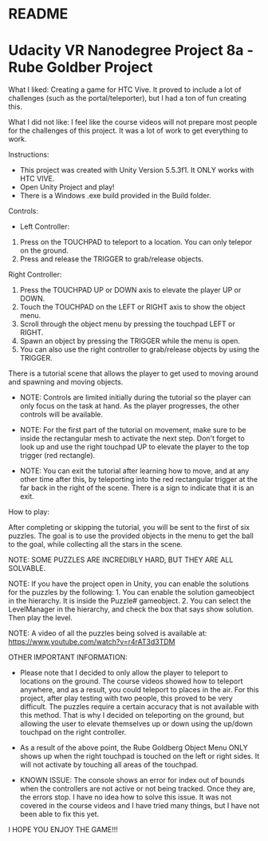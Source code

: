# README #

# Udacity VR Nanodegree Project 8a - Rube Goldber Project #

What I liked: Creating a game for HTC Vive. It proved to include a lot of challenges (such as the portal/teleporter), but I
had a ton of fun creating this. 

What I did not like: I feel like the course videos will not prepare most people for the challenges of this project. It was a lot
of work to get everything to work. 

Instructions: 
- This project was created with Unity Version 5.5.3f1. It ONLY works with HTC VIVE.
- Open Unity Project and play!
- There is a Windows .exe build provided in the Build folder. 

Controls:
- Left Controller: 
1. Press on the TOUCHPAD to teleport to a location. You can only telepor on the ground. 
2. Press and release the TRIGGER to grab/release objects. 

Right Controller:
1. Press the TOUCHPAD UP or DOWN axis to elevate the player UP or DOWN. 
2. Touch the TOUCHPAD on the LEFT or RIGHT axis to show the object menu. 
3. Scroll through the object menu by pressing the touchpad LEFT or RIGHT.
4. Spawn an object by pressing the TRIGGER while the menu is open. 
5. You can also use the right controller to grab/release objects by using the TRIGGER.

There is a tutorial scene that allows the player to get used to moving around and spawning and moving objects.
- NOTE: Controls are limited initially during the tutorial so the player can only focus on the task at hand. As
the player progresses, the other controls will be available. 

- NOTE: For the first part of the tutorial on movement, make sure to be inside the rectangular mesh to activate the
next step. Don't forget to look up and use the right touchpad UP to elevate the player to the top trigger (red rectangle).

- NOTE: You can exit the tutorial after learning how to move, and at any other time after this, by teleporting into the 
red rectangular trigger at the far back in the right of the scene. There is a sign to indicate that it is an exit. 

How to play:

After completing or skipping the tutorial, you will be sent to the first of six puzzles. The goal is to use the provided objects
in the menu to get the ball to the goal, while collecting all the stars in the scene. 

NOTE: SOME PUZZLES ARE INCREDIBLY HARD, BUT THEY ARE ALL SOLVABLE.

NOTE: If you have the project open in Unity, you can enable the solutions for the puzzles by the following:
		1. You can enable the solution gameobject in the hierarchy. It is inside the Puzzle# gameobject.
		2. You can select the LevelManager in the hierarchy, and check the box that says show solution. Then play the level. 

NOTE: A video of all the puzzles being solved is available at: https://www.youtube.com/watch?v=r4rAT3d3TDM

OTHER IMPORTANT INFORMATION:
- Please note that I decided to only allow the player to teleport to locations on the ground. The course videos showed how to teleport anywhere,
and as a result, you could teleport to places in the air. For this project, after play testing with two people, this proved to be very difficult. 
The puzzles require a certain accuracy that is not available with this method. That is why I decided on teleporting on the ground, but allowing the 
user to elevate themselves up or down using the up/down touchpad on the right controller. 

- As a result of the above point, the Rube Goldberg Object Menu ONLY shows up when the right touchpad is touched on the left or right sides. It will not
activate by touching all areas of the touchpad. 

- KNOWN ISSUE: The console shows an error for index out of bounds when the controllers are not active or not being tracked. Once they are, the errors stop.
I have no idea how to solve this issue. It was not covered in the course videos and I have tried many things, but I have not been able to fix this yet. 

I HOPE YOU ENJOY THE GAME!!!